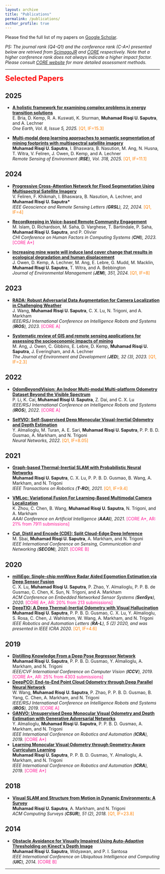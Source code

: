 ```yaml
---
layout: archive
title: "Publications"
permalink: /publications/
author_profile: true
---
```

Please find the full list of my papers on [Google Scholar](https://scholar.google.com/citations?user=7wZkVT8AAAAJ&hl=en).

_PS: The journal rank (Q4-Q1) and the conference rank (C-A*) presented below are retrived from [ScimagoJR](https://www.scimagojr.com/) and [CORE](http://portal.core.edu.au/conf-ranks/) respectively. Note that a higher conference rank does not always indicate a higher impact factor. Please consult [CORE website](http://www.core.edu.au/conference-portal) for more detailed assessment methods._

[//]: # (e.g., ICRA is widely regarded as the most impactful publication venue in the field of although its CORE Rank is lower than IROS)
[//]: # (------)
[//]: # (<font size="5" color="green"><b>Pre-print</b></font>)

------
<font size="5" color="red"><b>Selected Papers</b></font>

2025
----
- <b>[A holistic framework for examining complex problems in energy transition solutions](https://www.cell.com/one-earth/fulltext/S2590-3322(25)00075-2?uuid=uuid%3A450830bc-ed46-4458-a52a-5b304f4c35c0) </b> 
<br> E. Bria, D. Kemp, R. A. Kuswati, K. Sturman, <b>Muhamad Risqi U. Saputra</b>, and A. Lechner <br>
<i> One Earth, Vol. 8, Issue 5, 2025. </i> <font color="#FF7F00">[Q1, IF=15.3]</font>

- <b>[Multi-modal deep learning approaches to semantic segmentation of mining footprints with multispectral satellite imagery](https://www.sciencedirect.com/science/article/pii/S0034425724006102) </b> 
<br> <b>Muhamad Risqi U. Saputra</b>, I. Bhaswara, B. Nasution, M. Ang, N. Husna, T. Witra, V. Feliren, J. Owen, D. Kemp, and A. Lechner <br>
<i> Remote Sensing of Environment (<b>RSE</b>), Vol. 318, 2025. </i> <font color="#FF7F00">[Q1, IF=11.1]</font>


2024
----
- <b>[Progressive Cross-Attention Network for Flood Segmentation Using Multispectral Satellite Imagery](https://ieeexplore.ieee.org/abstract/document/10750225) </b> 
<br>  V. Feliren, F. Khikmah, I. Bhaswara, B. Nasution, A. Lechner, and <b>Muhamad Risqi U. Saputra*</b> <br>
<i> IEEE Geoscience and Remote Sensing Letters (<b>GRSL</b>), 22, 2024. </i> <font color="#FF7F00">[Q1, IF=4]</font>

- <b>[Recordkeeping in Voice-based Remote Community Engagement](https://dl.acm.org/doi/full/10.1145/3613904.3642779) </b> 
<br>  M. Islam, D. Richardson, M. Saha, D. Varghese, T. Bartindale, P. Saha, <b>Muhamad Risqi U. Saputra</b>, and P. Olivier<br>
<i> CHI Conference on Human Factors in Computing Systems (<b>CHI</b>), 2023. </i> <font color="#FF1493">[CORE A*]</font>

- <b>[Increasing mine waste will induce land cover change that results in ecological degradation and human displacement](https://www.sciencedirect.com/science/article/pii/S0301479723024799) </b> 
<br>  J. Owen, D. Kemp, A. Lechner, M. Ang, E. Lebre, G. Mudd, M. Macklin, <b>Muhamad Risqi U. Saputra</b>, T. Witra, and A. Bebbington <br>
<i> Journal of Environmental Management (**JEM**), 351, 2024. </i> <font color="#FF7F00">[Q1, IF=8]</font>


2023
----
- <b>[RADA: Robust Adversarial Data Augmentation for Camera Localization in Challenging Weather](https://arxiv.org/abs/2112.02469) </b> 
<br>  J. Wang, <b>Muhamad Risqi U. Saputra</b>, C. X. Lu, N. Trigoni, and A. Markham <br>
<i> IEEE/RSJ International Conference on Intelligence Robots and Systems (<b>IROS</b>), 2023. </i> <font color="#FF1493">[CORE A]</font>

- <b>[Systematic review of GIS and remote sensing applications for assessing the socioeconomic impacts of mining](https://journals.sagepub.com/doi/full/10.1177/10704965231190126) </b> 
<br>  M. Ang, J. Owen, C. Gibbins, E. Lebre, D. Kemp, <b>Muhamad Risqi U. Saputra</b>, J. Everingham, and A. Lechner <br>
<i> The Journal of Environment and Development (**JED**), 32 (3), 2023. </i> <font color="#FF7F00">[Q1, IF=2.3]</font>


2022
----
- <b>[OdomBeyondVision: An Indoor Multi-modal Multi-platform Odometry Dataset Beyond the Visible Spectrum](https://arxiv.org/pdf/2206.01589.pdf)</b> 
<br>  P. Li, K. Cai, <b>Muhamad Risqi U. Saputra</b>, Z. Dai, and C. X. Lu <br>
<i> IEEE/RSJ International Conference on Intelligence Robots and Systems (<b>IROS</b>), 2022. </i> <font color="#FF1493">[CORE A]</font>

- <b>[SelfVIO: Self-Supervised Deep Monocular Visual-Inertial Odometry and Depth Estimation](https://www.sciencedirect.com/science/article/pii/S0893608022000752) </b> 
<br>  Y. Almalioglu, M. Turan, A. E. Sari, <b>Muhamad Risqi U. Saputra</b>, P. P. B. D. Gusmao, A. Markham, and N. Trigoni <br>
<i> Neural Networks, 2022. </i> <font color="#FF7F00">[Q1, IF=8.05]</font>


2021
----
- <b>[Graph-based Thermal-Inertial SLAM with Probabilistic Neural Networks](https://arxiv.org/abs/2104.07196) </b> 
<br><b>Muhamad Risqi U. Saputra</b>, C. X. Lu, P. P. B. D. Gusmao, B. Wang, A. Markham, and N. Trigoni <br>
<i> IEEE Transactions on Robotics (<b>T-RO</b>), 2021. </i> <font color="#FF7F00">[Q1, IF=9.4]</font>

- <b>[VMLoc: Variational Fusion For Learning-Based Multimodal Camera Localization](https://risqiutama.github.io/publication/vmloc_2021) </b> 
<br> K. Zhou, C. Chen, B. Wang, <b>Muhamad Risqi U. Saputra</b>, N. Trigoni, and A. Markham <br>
<i> AAAI Conference on Artificial Intelligence (<b>AAAI</b>), 2021. </i> <font color="#FF1493">[CORE A*, AR: 21% from 7911 submissions]</font>

- <b>[Cut, Distil and Encode (CDE): Split Cloud-Edge  Deep Inference](https://ieeexplore.ieee.org/abstract/document/9491600) </b> 
<br> M. Sbai, <b>Muhamad Risqi U. Saputra</b>, A. Markham, and N. Trigoni <br>
<i> IEEE International Conference on Sensing, Communication and Networking  (<b>SECON</b>), 2021. </i> <font color="#FF1493">[CORE B]</font>

2020
----
- <b>[milliEgo: Single-chip mmWave Radar Aided Egomotion Estimation via Deep Sensor Fusion](https://arxiv.org/pdf/2006.02266) </b> 
<br> C. X. Lu, <b>Muhamad Risqi U. Saputra</b>, P. Zhao, Y. Almalioglu, P. P. B. de Gusmao, C. Chen, K. Sun, N. Trigoni, and A. Markham <br>
<i> ACM Conference on Embedded Networked Sensor Systems (<b>SenSys</b>), 2020. </i> <font color="#FF1493">[CORE A*, AR: 20% from 213 submissions]</font>
- <b>[DeepTIO: A Deep Thermal-Inertial Odometry with Visual Hallucination](https://www.cs.ox.ac.uk/files/11551/RAL2020_DeepTIO.pdf) </b> 
<br> <b>Muhamad Risqi U. Saputra</b>, P. P. B. D. Gusmao, C. X. Lu, Y. Almalioglu, S. Rosa, C. Chen, J. Wahlstrom, W. Wang, A. Markham, and N. Trigoni <br>
<i> IEEE Robotics and Automation Letters (<b>RA-L</b>), 5 (2) 2020, and was presented in IEEE ICRA 2020. </i> <font color="#FF7F00">[Q1, IF=4.6]</font> 

2019
----
- <b>[Distilling Knowledge From a Deep Pose Regressor Network](https://openaccess.thecvf.com/content_ICCV_2019/papers/Saputra_Distilling_Knowledge_From_a_Deep_Pose_Regressor_Network_ICCV_2019_paper.pdf) </b> 
<br> <b>Muhamad Risqi U. Saputra</b>, P. P. B. D. Gusmao, Y. Almalioglu, A. Markham, and N. Trigoni <br>
<i> IEEE/CVF International Conference on Computer Vision (<b>ICCV</b>), 2019. </i> <font color="#FF1493">[CORE A*, AR: 25% from 4303 submissions]</font>
- <b>[DeepPCO: End-to-End Point Cloud Odometry through Deep Parallel Neural Network](https://arxiv.org/pdf/1910.11088) </b> 
<br> W. Wang, <b>Muhamad Risqi U. Saputra</b>, P. Zhao, P. P. B. D. Gusmao, B. Yang, C. Chen, A. Markham, and N. Trigoni <br>
<i> IEEE/RSJ International Conference on Intelligence Robots and Systems (<b>IROS</b>), 2019. </i> <font color="#FF1493">[CORE A]</font>
- <b>[GANVO: Unsupervised Deep Monocular Visual Odometry and Depth Estimation with Generative Adversarial Networks](https://arxiv.org/pdf/1809.05786) </b> 
<br>  Y. Almalioglu, <b>Muhamad Risqi U. Saputra</b>, P. P. B. D. Gusmao, A. Markham, and N. Trigoni <br>
<i> IEEE International Conference on Robotics and Automation (<b>ICRA</b>), 2019. </i> <font color="#FF1493">[CORE A*]</font>
- <b>[Learning Monocular Visual Odometry through Geometry-Aware Curriculum Learning](https://arxiv.org/pdf/1903.10543) </b> 
<br> <b>Muhamad Risqi U. Saputra</b>, P. P. B. D. Gusmao, Y. Almalioglu, A. Markham, and N. Trigoni <br>
<i> IEEE International Conference on Robotics and Automation (<b>ICRA</b>), 2019. </i> <font color="#FF1493">[CORE A*]</font>

2018
----
- <b>[Visual SLAM and Structure from Motion in Dynamic Environments: A Survey](https://www.cs.ox.ac.uk/files/9926/Visual%20Slam.pdf) </b> 
<br> <b>Muhamad Risqi U. Saputra</b>, A. Markham, and N. Trigoni <br>
<i> ACM Computing Surveys (<b>CSUR</b>), 51 (2), 2018. </i> <font color="#FF7F00">[Q1, IF=23.8]</font> 

2014
----
- <b>[Obstacle Avoidance for Visually Impaired Using Auto-Adaptive Thresholding on Kinect's Depth Image](https://www.researchgate.net/profile/Muhamad-Risqi-Utama-Saputra/publication/269573442_Obstacle_Avoidance_for_Visually_Impaired_Using_Auto-Adaptive_Thresholding_on_Kinect's_Depth_Image/links/558eff7a08ae15962d8b070f/Obstacle-Avoidance-for-Visually-Impaired-Using-Auto-Adaptive-Thresholding-on-Kinects-Depth-Image.pdf) </b> 
<br> <b>Muhamad Risqi U. Saputra</b>, Widyawan, and P. I. Santosa <br>
<i> IEEE International Conference on Ubiquitous Intelligence and Computing (<b>UIC</b>), 2014. </i> <font color="#FF1493">[CORE B]</font>

-----
